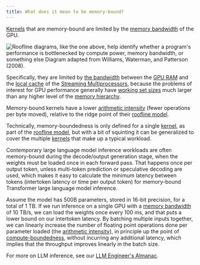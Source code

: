 ```yaml
---
title: What does it mean to be memory-bound?
---
```


[Kernels](/gpu-glossary/device-software/kernel) that are memory-bound are
limited by the [memory bandwidth](/gpu-glossary/perf/memory-bandwidth) of the
GPU.

![Roofline diagrams, like the one above, help identify whether a program's performance is bottlenecked by compute power, memory bandwidth, or something else Diagram adapted from [Williams, Waterman, and Patterson (2008)](https://people.eecs.berkeley.edu/~kubitron/cs252/handouts/papers/RooflineVyNoYellow.pdf).](themed-image://roofline-model.svg)

Specifically, they are limited by
[the bandwidth](/gpu-glossary/perf/memory-bandwidth) between the
[GPU RAM](/gpu-glossary/device-hardware/gpu-ram) and the
[local cache](/gpu-glossary/device-hardware/l1-data-cache) of the
[Streaming Multiprocessors](/gpu-glossary/device-hardware/streaming-multiprocessor),
because the problems of interest for GPU performance generally have
[working set sizes](https://en.wikipedia.org/wiki/Working_set_size) much larger
than any higher level of the
[memory hierarchy](/gpu-glossary/device-software/memory-hierarchy).

Memory-bound kernels have a lower
[arithmetic intensity](/gpu-glossary/perf/arithmetic-intensity) (fewer
operations per byte moved), relative to the ridge point of their
[roofline model](/gpu-glossary/perf/roofline-model).

Technically, memory-boundedness is only defined for a single
[kernel](/gpu-glossary/device-software/kernel), as part of the
[roofline model](/gpu-glossary/perf/roofline-model), but with a bit of squinting
it can be generalized to cover the multiple
[kernels](/gpu-glossary/device-software/kernel) that make up a typical workload.

Contemporary large language model inference workloads are often memory-bound
during the decode/output generation stage, when the weights must be loaded once
in each forward pass. That happens once per output token, unless multi-token
prediction or speculative decoding are used, which makes it easy to calculate
the minimum latency between tokens (intertoken latency or time per output token)
for memory-bound Transformer large language model inference.

Assume the model has 500B parameters, stored in 16-bit precision, for a total of
1 TB. If we run inference on a single GPU with a
[memory bandwidth](/gpu-glossary/perf/memory-bandwidth) of 10 TB/s, we can load
the weights once every 100 ms, and that puts a lower bound on our intertoken
latency. By batching multiple inputs together, we can linearly increase the
number of floating point operations done per parameter loaded (the
[arithmetic intensity](/gpu-glossary/perf/arithmetic-intensity)), in principle
up the point of [compute-boundedness](/gpu-glossary/perf/compute-bound), without
incurring any additional latency, which implies that the throughput improves
linearly in the batch size.

For more on LLM inference, see our
[LLM Engineer's Almanac](https://modal.com/llm-almanac/summary).
